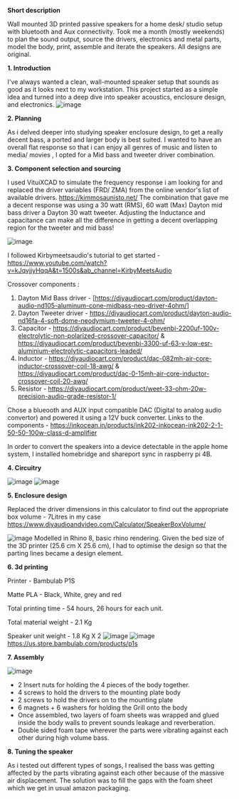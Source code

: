**Short description**

Wall mounted 3D printed passive speakers for a home desk/ studio setup with bluetooth and Aux connectivity. Took me a month (mostly weekends) to plan the sound output, source the drivers, electronics and metal parts, model the body, print, assemble and iterate the speakers.
All designs are original.

**1. Introduction**

I've always wanted a clean, wall-mounted speaker setup that sounds as good as it looks next to my workstation. This project started as a simple idea and turned into a deep dive into speaker acoustics, enclosure design, and electronics.
![image](https://github.com/user-attachments/assets/f0f38e97-aa82-43ea-9967-929a373306f0)

**2. Planning**

As i delved deeper into studying speaker enclosure design, to get a really decent bass, a ported and larger body is best suited.
I wanted to have an overall flat response so that i can enjoy all genres of music and listen to media/ movies , I opted for a Mid bass and tweeter driver combination.

**3. Component selection and sourcing**

I used VituiXCAD to simulate the frequency response i am looking for and replaced the driver variables (FRD/ ZMA) from the online vendor's list of available drivers. https://kimmosaunisto.net/
The combination that gave me a decent response was using a 30 watt (RMS), 60 watt (Max) Dayton mid bass driver a Dayton 30 watt tweeter.
Adjusting the Inductance and capacitance can make all the difference in getting a decent overlapping region for the tweeter and mid bass!

![image](https://github.com/user-attachments/assets/d14399c6-adc9-46e0-8d69-e0bb43710556)

I followed Kirbymeetsaudio's tutorial to get started - https://www.youtube.com/watch?v=kJqvjjyHqqA&t=1500s&ab_channel=KirbyMeetsAudio

Crossover components :
1. Dayton Mid Bass driver - [https://diyaudiocart.com/product/dayton-audio-nd105-aluminum-cone-midbass-neo-driver-4ohm/]
2. Dayton Tweeter driver - https://diyaudiocart.com/product/dayton-audio-nd16fa-4-soft-dome-neodymium-tweeter-4-ohm/
3. Capacitor - https://diyaudiocart.com/product/bevenbi-2200uf-100v-electrolytic-non-polarized-crossover-capacitor/ & https://diyaudiocart.com/product/bevenbi-3300-uf-63-v-low-esr-aluminium-electrolytic-capacitors-leaded/
4. Inductor - https://diyaudiocart.com/product/dac-082mh-air-core-inductor-crossover-coil-18-awg/ & https://diyaudiocart.com/product/dac-0-15mh-air-core-inductor-crossover-coil-20-awg/
5. Resistor - https://diyaudiocart.com/product/weet-33-ohm-20w-precision-audio-grade-resistor-1/

Chose a blueooth and AUX input compatible DAC (Digital to analog audio convertor) and powered it using a 12V buck converter. Links to the components - https://inkocean.in/products/ink202-inkocean-ink202-2-1-50-50-100w-class-d-amplifier

In order to convert the speakers into a device detectable in the apple home system, I installed homebridge and shareport sync in raspberry pi 4B.

**4. Circuitry**

![image](https://github.com/user-attachments/assets/ae5ac245-f4b7-4c69-a3e8-415df1c5dd6b)
![image](https://github.com/user-attachments/assets/65c9b127-8523-4102-b574-f9076fdab16b)

**5. Enclosure design**

Replaced the driver dimensions in this calculator to find out the appropriate box volume - 7Litres in my case
https://www.diyaudioandvideo.com/Calculator/SpeakerBoxVolume/

![image](https://github.com/user-attachments/assets/f33bebe2-94ef-44a0-b9ef-2ac1af19d314)
Modelled in Rhino 8, basic rhino rendering.
Given the bed size of the 3D printer (25.6 cm X 25.6 cm), I had to optimise the design so that the parting lines became a design element. 

**6. 3d printing**

Printer - Bambulab P1S

Matte PLA - Black, White, grey and red

Total printing time - 54 hours, 26 hours for each unit.

Total material weight - 2.1 Kg

Speaker unit weight - 1.8 Kg X 2 
![image](https://github.com/user-attachments/assets/ca294124-ab2a-4276-84ef-dffffb6594ee)
![image](https://github.com/user-attachments/assets/a1a7e858-0654-4b1c-9fd4-8d25fdb75e7a)
https://us.store.bambulab.com/products/p1s

**7. Assembly**

![image](https://github.com/user-attachments/assets/11c45249-71fc-4b39-acb5-cb6d954bcb88)

- 2 Insert nuts for holding the 4 pieces of the body together.
- 4 screws to hold the drivers to the mounting plate body
- 2 screws to hold the drivers on to the mounting plate
- 6 magnets + 6 washers for holding the Grill onto the body
- Once assembled, two layers of foam sheets was wrapped and glued inside the body walls to prevent sounds leakage and reverberation.
- Double sided foam tape wherever the parts were vibrating against each other during high volume bass.

**8. Tuning the speaker**

As i tested out different types of songs, I realised the bass was getting affected by the parts vibrating against each other because of the massive air displacement. The solution was to fill the gaps with the foam sheet which we get in usual amazon packaging.

